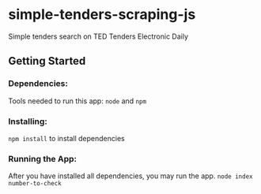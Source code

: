 # simple-tenders-scraping-js
Simple tenders search on TED Tenders Electronic Daily

## Getting Started

### Dependencies:
Tools needed to run this app: `node` and `npm`

### Installing:
`npm install` to install dependencies

### Running the App:
After you have installed all dependencies, you may run the app.
`node index number-to-check`
